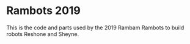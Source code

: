 # Rambots 2019
This is the code and parts used by the 2019 Rambam Rambots to build robots Reshone and Sheyne.
